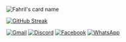 <!-- ![Satya wikananda's card name](https://cardivo.vercel.app/api?name=Satya%20Wikananda&description=Hi,%20i%27m%20a%20front%20end%20web%20developer%20and%20i%27m%2020%20y.o.%20Nice%20to%20meet%20you%20%F0%9F%91%8B&image=https://avatars.githubusercontent.com/u/33148052?v=4&backgroundColor=%23ecf0f1&instagram=satyawikananda&linkedin=I%20Gusti%20Ngurah%20Satya%20%20Wikananda&github=satyawikananda&twitter=satya_wikananda&pattern=leaf&colorPattern=%23eaeaea) -->

![Fahril's card name](https://cardivo.vercel.app/api?name=Fahril%20Maula%20Tanzil%20Huda&description=I%20am%20not%20sure%20that%20I%20am%20totally%20human&image=https://avatars.githubusercontent.com/fahrilmth&backgroundColor=%23334257&colorPattern=%23476072&fontColor=%23EEEEEE&opacity=0.6)

[![GitHub Streak](http://github-readme-streak-stats.herokuapp.com?user=fahrilmth&theme=dark&background=1A1B27)](https://git.io/streak-stats)

[![Gmail](https://img.shields.io/badge/Gmail-D14836?style=for-the-badge&logo=gmail&logoColor=white)](mailto:fahril16093@gmail.com)
[![Discord](https://img.shields.io/badge/-Discord-7289da?style=for-the-badge&logo=discord&logoColor=white)](https://discord.com/users/352744397307117568)
[![Facebook](https://img.shields.io/badge/Facebook-%231877F2.svg?style=for-the-badge&logo=Facebook&logoColor=white)](https://web.facebook.com/fahril005)
[![WhatsApp](https://img.shields.io/badge/WhatsApp-25D366?style=for-the-badge&logo=whatsapp&logoColor=white)](https://wa.me/6289601485849)


